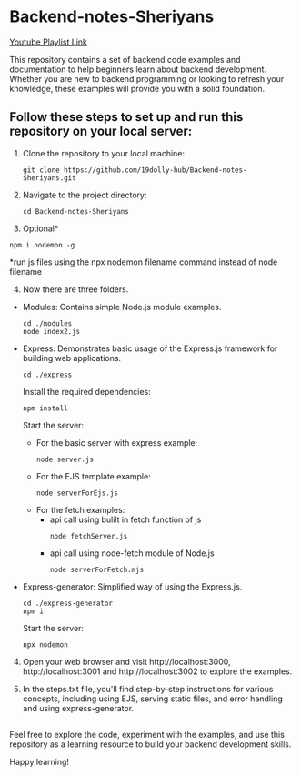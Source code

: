 # Backend-notes-Sheriyans
[Youtube Playlist Link](https://youtube.com/playlist?list=PLbtI3_MArDOk7J-8hR6CeB5U6bvgRKNNr&amp;si=ygdmXCg54Hz6ciIN)

This repository contains a set of backend code examples and documentation to help beginners learn about backend development. Whether you are new to backend programming or looking to refresh your knowledge, these examples will provide you with a solid foundation.


## Follow these steps to set up and run this repository on your local server:

1. Clone the repository to your local machine:

   ```shell
   git clone https://github.com/19dolly-hub/Backend-notes-Sheriyans.git
   
2. Navigate to the project directory:

   ```shell
   cd Backend-notes-Sheriyans

3. Optional*

  ```shell
  npm i nodemon -g
  ```
  *run js files using the npx nodemon filename command instead of node filename

4. Now there are three folders.
* Modules: Contains simple Node.js module examples.
  ```shell
  cd ./modules
  node index2.js

* Express: Demonstrates basic usage of the Express.js framework for building web applications.
  ```shell
  cd ./express
  ```
  Install the required dependencies:

  ```shell
  npm install
  ```
  Start the server:
    * For the basic server with express example:
      ```shell
      node server.js
      ```
    * For the EJS template example:
      ```shell
      node serverForEjs.js
      ```
    * For the fetch examples:
      * api call using bulilt in fetch function of js
         ```shell
         node fetchServer.js
         ```
      * api call using node-fetch module of Node.js
        ```shell
        node serverForFetch.mjs
        ```

* Express-generator: Simplified way of using the Express.js.
  ```shell
  cd ./express-generator
  npm i
  ```
  Start the server:
    ```shell
    npx nodemon
    ```

 4. Open your web browser and visit http://localhost:3000, http://localhost:3001 and http://localhost:3002 to explore the examples.
     
 5. In the steps.txt file, you'll find step-by-step instructions for various concepts, including using EJS, serving static files, and error handling and using express-generator.

##
Feel free to explore the code, experiment with the examples, and use this repository as a learning resource to build your backend development skills.

Happy learning!


         
   
